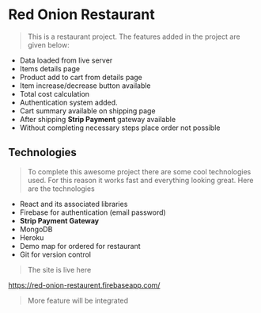 # Red Onion Restaurant

> This is a restaurant project. The features added in the project are given below: 

+ Data loaded from live server
+ Items details page
+ Product add to cart from details page
+ Item increase/decrease button available
+ Total cost calculation
+ Authentication system added.
+ Cart summary available on shipping page
+ After shipping **Strip Payment** gateway available
+ Without completing necessary steps place order not possible

## Technologies

> To complete this awesome project there are some cool technologies used. For this reason it works fast and everything looking great.
Here are the technologies

+ React and its associated libraries
+ Firebase for authentication (email password)
+ **Strip Payment Gateway**
+ MongoDB
+ Heroku
+ Demo map for ordered for restaurant
+ Git for version control


> The site is live here

https://red-onion-restaurent.firebaseapp.com/

> More feature will be integrated